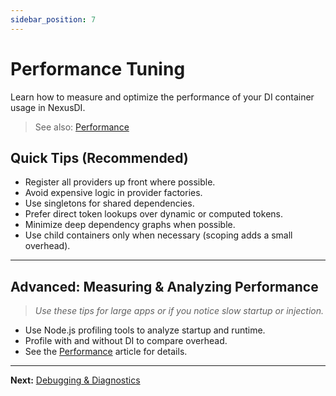 ```yaml
---
sidebar_position: 7
---
```


# Performance Tuning

Learn how to measure and optimize the performance of your DI container usage in NexusDI.

> See also: [Performance](../performance.md)

## Quick Tips (Recommended)
- Register all providers up front where possible.
- Avoid expensive logic in provider factories.
- Use singletons for shared dependencies.
- Prefer direct token lookups over dynamic or computed tokens.
- Minimize deep dependency graphs when possible.
- Use child containers only when necessary (scoping adds a small overhead).

---

## Advanced: Measuring & Analyzing Performance

> _Use these tips for large apps or if you notice slow startup or injection._

- Use Node.js profiling tools to analyze startup and runtime.
- Profile with and without DI to compare overhead.
- See the [Performance](../performance.md) article for details.

---

**Next:** [Debugging & Diagnostics](debugging-and-diagnostics.md) 